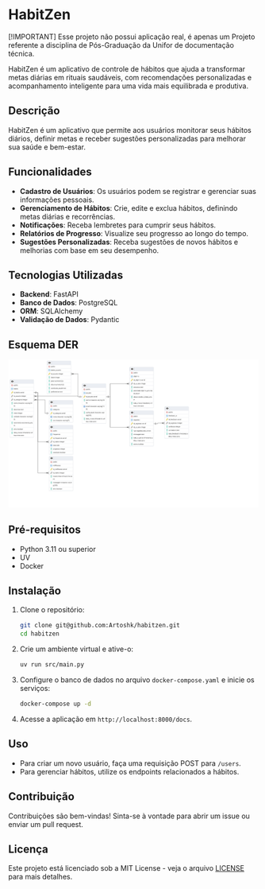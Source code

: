 # HabitZen

[!IMPORTANT] 
Esse projeto não possui aplicação real, é apenas um Projeto referente a disciplina de Pós-Graduação da Unifor de documentação técnica.

HabitZen é um aplicativo de controle de hábitos que ajuda a transformar metas diárias em rituais saudáveis, com recomendações personalizadas e acompanhamento inteligente para uma vida mais equilibrada e produtiva.

## Descrição

HabitZen é um aplicativo que permite aos usuários monitorar seus hábitos diários, definir metas e receber sugestões personalizadas para melhorar sua saúde e bem-estar.

## Funcionalidades

- **Cadastro de Usuários**: Os usuários podem se registrar e gerenciar suas informações pessoais.
- **Gerenciamento de Hábitos**: Crie, edite e exclua hábitos, definindo metas diárias e recorrências.
- **Notificações**: Receba lembretes para cumprir seus hábitos.
- **Relatórios de Progresso**: Visualize seu progresso ao longo do tempo.
- **Sugestões Personalizadas**: Receba sugestões de novos hábitos e melhorias com base em seu desempenho.

## Tecnologias Utilizadas

- **Backend**: FastAPI
- **Banco de Dados**: PostgreSQL
- **ORM**: SQLAlchemy
- **Validação de Dados**: Pydantic

## Esquema DER
![Esquema DER](images/Schema.png)

## Pré-requisitos

- Python 3.11 ou superior
- UV
- Docker

## Instalação

1. Clone o repositório:
   ```bash
   git clone git@github.com:Artoshk/habitzen.git
   cd habitzen
   ```

2. Crie um ambiente virtual e ative-o:
   ```bash
   uv run src/main.py
   ```

3. Configure o banco de dados no arquivo `docker-compose.yaml` e inicie os serviços:
   ```bash
   docker-compose up -d
   ```

4. Acesse a aplicação em `http://localhost:8000/docs`.

## Uso
- Para criar um novo usuário, faça uma requisição POST para `/users`.
- Para gerenciar hábitos, utilize os endpoints relacionados a hábitos.

## Contribuição

Contribuições são bem-vindas! Sinta-se à vontade para abrir um issue ou enviar um pull request.

## Licença
Este projeto está licenciado sob a MIT License - veja o arquivo [LICENSE](LICENSE) para mais detalhes.
